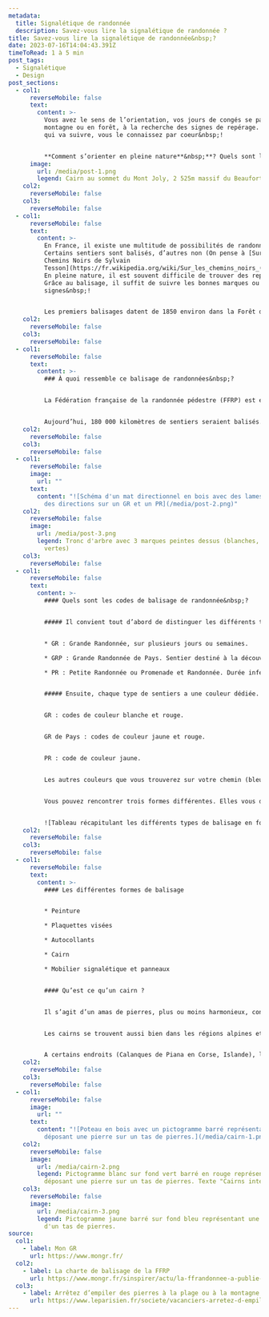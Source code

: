 ```yaml
---
metadata:
  title: Signalétique de randonnée
  description: Savez-vous lire la signalétique de randonnée ?
title: Savez-vous lire la signalétique de randonnée&nbsp;?
date: 2023-07-16T14:04:43.391Z
timeToRead: 1 à 5 min
post_tags:
  - Signalétique
  - Design
post_sections:
  - col1:
      reverseMobile: false
      text:
        content: >-
          Vous avez le sens de l’orientation, vos jours de congés se passent en
          montagne ou en forêt, à la recherche des signes de repérage. Alors, ce
          qui va suivre, vous le connaissez par coeur&nbsp;!


          **Comment s’orienter en pleine nature**&nbsp;**? Quels sont les signes et que racontent-ils**&nbsp;**?**
      image:
        url: /media/post-1.png
        legend: Cairn au sommet du Mont Joly, 2 525m massif du Beaufortain
    col2:
      reverseMobile: false
    col3:
      reverseMobile: false
  - col1:
      reverseMobile: false
      text:
        content: >-
          En France, il existe une multitude de possibilités de randonnées.
          Certains sentiers sont balisés, d’autres non (On pense à [Sur les
          Chemins Noirs de Sylvain
          Tesson](https://fr.wikipedia.org/wiki/Sur_les_chemins_noirs_(livre))).
          En pleine nature, il est souvent difficile de trouver des repères.
          Grâce au balisage, il suffit de suivre les bonnes marques ou les bons
          signes&nbsp;!


          Les premiers balisages datent de 1850 environ dans la Forêt de Fontainebleau. L’objectif est, bien sûr, d’éviter aux marcheurs de se perdre. Avec le développement des itinéraires GR dans les années 70, le balisage que l’on connait aujourd’hui se déploie.
    col2:
      reverseMobile: false
    col3:
      reverseMobile: false
  - col1:
      reverseMobile: false
      text:
        content: >-
          ### À quoi ressemble ce balisage de randonnées&nbsp;?


          La Fédération française de la randonnée pédestre (FFRP) est en charge de la mise en place et la maintenance de ce balisage. Pour conserver une cohérence sur l’ensemble du territoire français, elle met en place une Charte Officielle du Balisage et de la Signalisation. Et non, on ne peut pas faire n’importe quoi.


          Aujourd’hui, 180 000 kilomètres de sentiers seraient balisés. Question existentielle : mais qui balise ?? Les baliseurs ! Plus de 8000 personnes bénévoles entretiennent et mettent en place chaque année ces signes.
    col2:
      reverseMobile: false
    col3:
      reverseMobile: false
  - col1:
      reverseMobile: false
      image:
        url: ""
      text:
        content: "![Schéma d'un mat directionnel en bois avec des lames jaunes indiquant
          des directions sur un GR et un PR](/media/post-2.png)"
    col2:
      reverseMobile: false
      image:
        url: /media/post-3.png
        legend: Tronc d'arbre avec 3 marques peintes dessus (blanches, rouges, jaunes et
          vertes)
    col3:
      reverseMobile: false
  - col1:
      reverseMobile: false
      text:
        content: >-
          #### Quels sont les codes de balisage de randonnée&nbsp;?


          ##### Il convient tout d’abord de distinguer les différents types de sentiers : GR, PR, ça vous dit quelque chose&nbsp;?


          * GR : Grande Randonnée, sur plusieurs jours ou semaines.

          * GRP : Grande Randonnée de Pays. Sentier destiné à la découverte d’une région, souvent moins long qu’un GR.

          * PR : Petite Randonnée ou Promenade et Randonnée. Durée inférieure à une journée de marche.


          ##### Ensuite, chaque type de sentiers a une couleur dédiée.


          GR : codes de couleur blanche et rouge.


          GR de Pays : codes de couleur jaune et rouge.


          PR : code de couleur jaune.


          Les autres couleurs que vous trouverez sur votre chemin (bleu, vert…) relèvent du département ou autre structure locale.


          Vous pouvez rencontrer trois formes différentes. Elles vous donnent des indications précieuses sur la direction à suivre


          ![Tableau récapitulant les différents types de balisage en fonction du type de sentier et de la direction à suivre. Une mauvaise direction est symbolisée par une croix.](/media/post-4.png)
    col2:
      reverseMobile: false
    col3:
      reverseMobile: false
  - col1:
      reverseMobile: false
      text:
        content: >-
          #### Les différentes formes de balisage


          * Peinture

          * Plaquettes visées

          * Autocollants

          * Cairn

          * Mobilier signalétique et panneaux


          #### Qu’est ce qu’un cairn ?


          Il s’agit d’un amas de pierres, plus ou moins harmonieux, construits par les hommes et femmes. Le mot cairn vient du celtique Karn qui signifie « pierre » ou « rocher ».


          Les cairns se trouvent aussi bien dans les régions alpines et montagneuses que dans les espaces désertiques. Le col du Carro est particulièrement connu pour ses constructions originales et esthétiques.


          A certains endroits (Calanques de Piana en Corse, Islande), l’ajout de pierres sur un cairn existant ou la construction de nouveaux cairns sont interdits. En effet, cela peut dénaturer le site naturel, induire en erreur les randonneurs, provoquer l’érosion d’un site classé ou bien défiguré un « vrai » cairn.
    col2:
      reverseMobile: false
    col3:
      reverseMobile: false
  - col1:
      reverseMobile: false
      image:
        url: ""
      text:
        content: "![Poteau en bois avec un pictogramme barré représentant une personne
          déposant une pierre sur un tas de pierres.](/media/cairn-1.png)"
    col2:
      reverseMobile: false
      image:
        url: /media/cairn-2.png
        legend: Pictogramme blanc sur fond vert barré en rouge représentant une personne
          déposant une pierre sur un tas de pierres. Texte "Cairns interdits"
    col3:
      reverseMobile: false
      image:
        url: /media/cairn-3.png
        legend: Pictogramme jaune barré sur fond bleu représentant une main à proximité
          d'un tas de pierres.
source:
  col1:
    - label: Mon GR
      url: https://www.mongr.fr/
  col2:
    - label: La charte de balisage de la FFRP
      url: https://www.mongr.fr/sinspirer/actu/la-ffrandonnee-a-publie-la-nouvelle-charte-du-balisage
  col3:
    - label: Arrêtez d’empiler des pierres à la plage ou à la montagne ! – Le Parisien
      url: https://www.leparisien.fr/societe/vacanciers-arretez-d-empiler-des-pierres-a-la-plage-ou-a-la-montagne-19-08-2019-8135796.php
---
```

